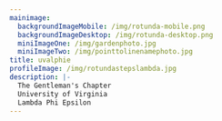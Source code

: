 ```yaml
---
mainimage:
  backgroundImageMobile: /img/rotunda-mobile.png
  backgroundImageDesktop: /img/rotunda-desktop.png
  miniImageOne: /img/gardenphoto.jpg
  miniImageTwo: /img/pointtolinenamephoto.jpg
title: uvalphie
profileImage: /img/rotundastepslambda.jpg
description: |-
  The Gentleman's Chapter
  University of Virginia
  Lambda Phi Epsilon
---
```

